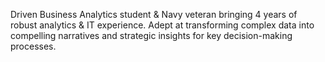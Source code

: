 Driven Business Analytics student & Navy veteran bringing 4 years of robust analytics & IT experience. Adept at transforming complex data into compelling narratives and strategic insights for key decision-making processes.

<!---
thomascowart/thomascowart is a ✨ special ✨ repository because its `README.md` (this file) appears on your GitHub profile.
You can click the Preview link to take a look at your changes.
--->
